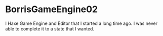 # BorrisGameEngine02
I Haxe Game Engine and Editor that I started a long time ago. I was never able to complete it to a state that I wanted.
